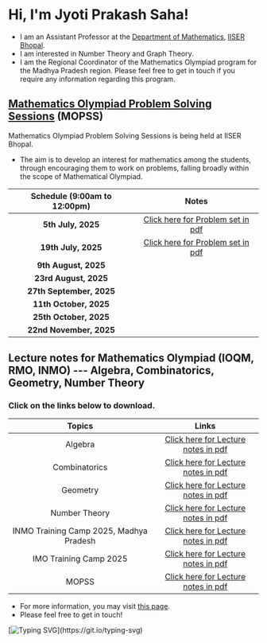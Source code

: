 # Hi, I'm Jyoti Prakash Saha!

* I am an Assistant Professor at the [Department of Mathematics](https://maths.iiserb.ac.in/), [IISER Bhopal](https://www.iiserb.ac.in/).
* I am interested in Number Theory and Graph Theory.
* I am the Regional Coordinator of the Mathematics Olympiad program for the Madhya Pradesh region. Please feel free to get in touch if you require any information regarding this program. 

## [Mathematics Olympiad Problem Solving Sessions](~/MOTP/MOPSS/) (MOPSS)

Mathematics Olympiad Problem Solving Sessions is being held at IISER Bhopal.

  * The aim is to develop an interest for mathematics among the students, through encouraging them to work on problems, falling broadly within the scope of Mathematical Olympiad.


|     Schedule  (**9:00am to 12:00pm**)   |      Notes     |
| :------------: | :------------: |
| **5th July, 2025** | [Click here for Problem set in pdf](https://jpsaha.github.io/MOTP/assets/pdf/MOPSS/MOPSS25July05.pdf) |
| **19th July, 2025** |   [Click here for Problem set in pdf](https://jpsaha.github.io/MOTP/assets/pdf/MOPSS/MOPSS25July19.pdf) |
| **9th August, 2025** |            |    
| **23rd August, 2025** |            |   
| **27th September, 2025** |            |
| **11th October, 2025** |            | 
| **25th October, 2025** |            | 
| **22nd November, 2025** |            |


## Lecture notes for Mathematics Olympiad (IOQM, RMO, INMO) --- Algebra, Combinatorics, Geometry, Number Theory

### Click on the links below to download.

|      Topics       |        Links     |
| :------------: | :------------: |
| Algebra | [Click here for Lecture notes in pdf](https://jpsaha.github.io/MOTP/Algebra/) |
| Combinatorics | [Click here for Lecture notes in pdf](https://jpsaha.github.io/MOTP/Combinatorics/) |
| Geometry | [Click here for Lecture notes in pdf](https://jpsaha.github.io/MOTP/Geometry/) |
| Number Theory | [Click here for Lecture notes in pdf](https://jpsaha.github.io/MOTP/NumberTheory/) |
| INMO Training Camp 2025, Madhya Pradesh | [Click here for Lecture notes in pdf](https://jpsaha.github.io/MOTP/INMOTC/) |
| IMO Training Camp 2025 | [Click here for Lecture notes in pdf](https://jpsaha.github.io/MOTP/IMOTC/) |
| MOPSS | [Click here for Lecture notes in pdf](https://jpsaha.github.io/MOTP/MOPSS/) |



  * For more information, you may visit [this page](https://jpsaha.github.io/MOTP/MOPSS/).
  * Please feel free to get in touch!
 
[![Typing SVG](https://readme-typing-svg.demolab.com/?lines=Hi+there+👋,+I+am+Jyoti+Prakash+Saha;+Welcome+to+My+Profile!)](https://git.io/typing-svg)

<!--
**jpsaha/jpsaha** is a ✨ _special_ ✨ repository because its `README.md` (this file) appears on your GitHub profile.

Here are some ideas to get you started:

- 🔭 I’m currently working on ...
- 🌱 I’m currently learning ...
- 👯 I’m looking to collaborate on ...
- 🤔 I’m looking for help with ...
- 💬 Ask me about ...
- 📫 How to reach me: ...
- 😄 Pronouns: ...
- ⚡ Fun fact: ...
-->

